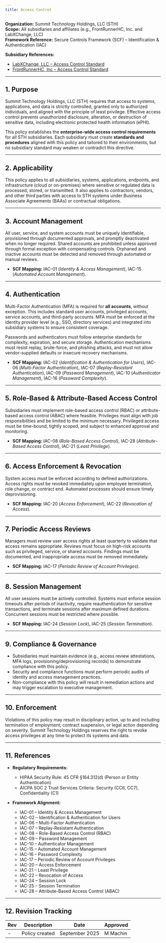 ```yaml
---
title: Access Control
---
```


**Organization:** Summit Technology Holdings, LLC (STH)  
**Scope:** All subsidiaries and affiliates (e.g., FrontRunnerHC, Inc. and LabXChange, LLC)  
**Framework Reference:** Secure Controls Framework (SCF) – Identification & Authentication (IAC)

**Subsidiary References:**

- [LabXChange, LLC – Access Control Standard](https://library.labxchange.io/Information%20Security/Policies/AccessControl/)  
- [FrontRunnerHC, Inc – Access Control Standard](https://library.frhc.com/Information%20Security/Policies/12%20-%20Access%20Control/)  

---

## 1. Purpose

Summit Technology Holdings, LLC (STH) requires that access to systems, applications, and data is strictly controlled, granted only to authorized individuals, and aligned with the principle of least privilege. Effective access control prevents unauthorized disclosure, alteration, or destruction of sensitive data, including electronic protected health information (ePHI).  

This policy establishes the **enterprise-wide access control requirements** for all STH subsidiaries. Each subsidiary must create **standards and procedures** aligned with this policy and tailored to their environments, but no subsidiary standard may weaken or contradict this directive.  

---

## 2. Applicability

This policy applies to all subsidiaries, systems, applications, endpoints, and infrastructure (cloud or on-premises) where sensitive or regulated data is processed, stored, or transmitted. It also applies to contractors, vendors, and other third parties with access to STH systems under Business Associate Agreements (BAAs) or contractual obligations.  

---

## 3. Account Management

All user, service, and system accounts must be uniquely identifiable, provisioned through documented approvals, and promptly deactivated when no longer required. Shared accounts are prohibited unless approved through formal exception with compensating controls. Orphaned and inactive accounts must be detected and removed through automated or manual reviews.  

- **SCF Mapping:** IAC-01 (*Identity & Access Management*), IAC-15 (*Automated Account Management*).  

---

## 4. Authentication

Multi-Factor Authentication (MFA) is required for **all accounts**, without exception. This includes standard user accounts, privileged accounts, service accounts, and third-party accounts. MFA must be enforced at the identity provider level (e.g., SSO, directory services) and integrated into subsidiary systems to ensure consistent coverage.  

Passwords and authenticators must follow enterprise standards for complexity, expiration, and secure storage. Authentication mechanisms must resist replay, brute-force, and phishing attacks, and must not allow vendor-supplied defaults or insecure recovery mechanisms.  

- **SCF Mapping:** IAC-02 (*Identification & Authentication for Users*), IAC-06 (*Multi-Factor Authentication*), IAC-07 (*Replay-Resistant Authentication*), IAC-09 (*Password Management*), IAC-10 (*Authenticator Management*), IAC-16 (*Password Complexity*).  

---

## 5. Role-Based & Attribute-Based Access Control

Subsidiaries must implement role-based access control (RBAC) or attribute-based access control (ABAC) where feasible. Privileges must align with job responsibilities and be limited to the minimum necessary. Privileged access must be time-bound, tightly scoped, and subject to enhanced approval and monitoring.  

- **SCF Mapping:** IAC-08 (*Role-Based Access Control*), IAC-28 (*Attribute-Based Access Control*), IAC-21 (*Least Privilege*).  

---

## 6. Access Enforcement & Revocation

System access must be enforced according to defined authorizations. Access rights must be revoked immediately upon employee termination, role change, or contract end. Automated processes should ensure timely deprovisioning.  

- **SCF Mapping:** IAC-20 (*Access Enforcement*), IAC-22 (*Revocation of Access*).  

---

## 7. Periodic Access Reviews

Managers must review user access rights at least quarterly to validate that access remains appropriate. Reviews must focus on high-risk accounts such as privileged, service, or shared accounts. Findings must be documented, and inappropriate access must be removed immediately.  

- **SCF Mapping:** IAC-17 (*Periodic Review of Account Privileges*).  

---

## 8. Session Management

All user sessions must be actively controlled. Systems must enforce session timeouts after periods of inactivity, require reauthentication for sensitive transactions, and terminate sessions after maximum defined durations. Concurrent sessions must be restricted where possible.  

- **SCF Mapping:** IAC-24 (*Session Lock*), IAC-25 (*Session Termination*).  

---

## 9. Compliance & Governance

- Subsidiaries must maintain evidence (e.g., access review attestations, MFA logs, provisioning/deprovisioning records) to demonstrate compliance with this policy.  
- Security and compliance functions must perform periodic audits of identity and access management practices.  
- Non-compliance with this policy will result in remediation actions and may trigger escalation to executive management.  

---

## 10. Enforcement

Violations of this policy may result in disciplinary action, up to and including termination of employment, contract suspension, or legal action depending on severity. Summit Technology Holdings reserves the right to revoke access privileges at any time to protect its systems and data.  

---

## 11. References

- **Regulatory Requirements:**  
  - HIPAA Security Rule: 45 CFR §164.312(d) (Person or Entity Authentication)  
  - AICPA SOC 2 Trust Services Criteria: Security (CC6, CC7), Confidentiality (C1)  

- **Framework Alignment:**  
  - IAC-01 – Identity & Access Management  
  - IAC-02 – Identification & Authentication for Users  
  - IAC-06 – Multi-Factor Authentication  
  - IAC-07 – Replay-Resistant Authentication  
  - IAC-08 – Role-Based Access Control (RBAC)  
  - IAC-09 – Password Management  
  - IAC-10 – Authenticator Management  
  - IAC-15 – Automated Account Management  
  - IAC-16 – Password Complexity  
  - IAC-17 – Periodic Review of Account Privileges  
  - IAC-20 – Access Enforcement  
  - IAC-21 – Least Privilege  
  - IAC-22 – Revocation of Access  
  - IAC-24 – Session Lock  
  - IAC-25 – Session Termination  
  - IAC-28 – Attribute-Based Access Control (ABAC)  

---

## 12. Revision Tracking

| Rev | Description   | Date          | Approved |
| --- | ------------- | ------------- | -------- |
| -   | Policy created | September 2025 | M Machin |

